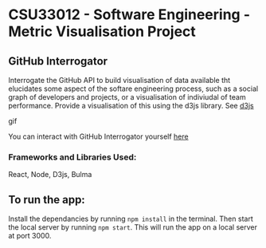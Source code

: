 # CSU33012 - Software Engineering - Metric Visualisation Project
## GitHub Interrogator

Interrogate the GitHub API to build visualisation of data available tht elucidates some aspect of the softare engineering process, such as a social graph of developers and projects, or a visualisation of indiviudal of team performance. Provide a visualisation of this using the d3js library. See [d3js](https://d3js.org)

gif

You can interact with GitHub Interrogator yourself [here](https://github-interrogator.herokuapp.com/)

### Frameworks and Libraries Used:
React, Node, D3js, Bulma

## To run the app:
Install the dependancies by running `npm install` in the terminal. Then start the local server by running 
`npm start`. This will run the app on a local server at port 3000.
